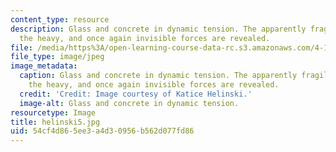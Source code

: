 ```yaml
---
content_type: resource
description: Glass and concrete in dynamic tension. The apparently fragile supports
  the heavy, and once again invisible forces are revealed.
file: /media/https%3A/open-learning-course-data-rc.s3.amazonaws.com/4-155b-architectural-design-level-iii-a-student-center-for-mit-fall-2004/54cf4d865ee3a4d30956b562d077fd86_helinski5.jpg
file_type: image/jpeg
image_metadata:
  caption: Glass and concrete in dynamic tension. The apparently fragile supports
    the heavy, and once again invisible forces are revealed.
  credit: 'Credit: Image courtesy of Katice Helinski.'
  image-alt: Glass and concrete in dynamic tension.
resourcetype: Image
title: helinski5.jpg
uid: 54cf4d86-5ee3-a4d3-0956-b562d077fd86
---
```

